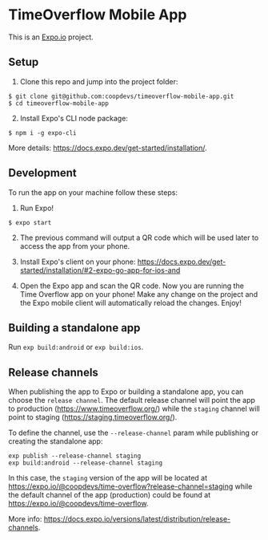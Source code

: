 TimeOverflow Mobile App
=======================

This is an [Expo.io](https://expo.io) project.

## Setup

1. Clone this repo and jump into the project folder:

```
$ git clone git@github.com:coopdevs/timeoverflow-mobile-app.git
$ cd timeoverflow-mobile-app
```

2. Install Expo's CLI node package:

```
$ npm i -g expo-cli
```

More details: https://docs.expo.dev/get-started/installation/.

## Development

To run the app on your machine follow these steps:

1. Run Expo!

```
$ expo start
```

2. The previous command will output a QR code which will be used later to access the app from your phone.

3. Install Expo's client on your phone: https://docs.expo.dev/get-started/installation/#2-expo-go-app-for-ios-and

4. Open the Expo app and scan the QR code. Now you are running the Time Overflow app on your phone! Make any change on the project and the Expo mobile client will automatically reload the changes. Enjoy!

## Building a standalone app

Run `exp build:android` or `exp build:ios`.

## Release channels

When publishing the app to Expo or building a standalone app, you can choose the `release channel`. The default release channel will point the app to production (https://www.timeoverflow.org/) while the `staging` channel will point to staging (https://staging.timeoverflow.org/).

To define the channel, use the `--release-channel` param while publishing or creating the standalone app:

```
exp publish --release-channel staging
exp build:android --release-channel staging
```

In this case, the `staging` version of the app will be located at https://expo.io/@coopdevs/time-overflow?release-channel=staging while the default channel of the app (production) could be found at https://expo.io/@coopdevs/time-overflow.

More info: https://docs.expo.io/versions/latest/distribution/release-channels.
